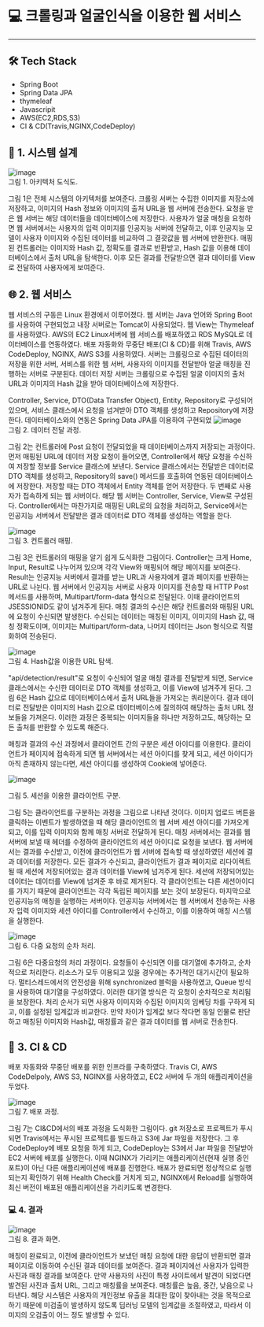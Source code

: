 # 💻 크롤링과 얼굴인식을 이용한 웹 서비스
****
## 🛠 Tech Stack

- Spring Boot
- Spring Data JPA
- thymeleaf
- Javascripit
- AWS(EC2,RDS,S3)
- CI & CD(Travis,NGINX,CodeDeploy)

## 🧐 1. 시스템 설계

![image](https://user-images.githubusercontent.com/61380786/127979532-e7ef6af4-df8b-47f8-8e17-205784bf44c7.png)       
그림 1. 아키텍처 도식도.

  그림 1은 전체 시스템의 아키텍처를 보여준다. 크롤링 서버는 수집한 이미지를 저장소에 저장하고, 이미지의 Hash 정보와 이미지의 출처 URL을 웹 서버에 전송한다. 요청을 받은 웹 서버는 해당 데이터들을 데이터베이스에 저장한다.
  사용자가 얼굴 매칭을 요청하면 웹 서버에서는 사용자의 입력 이미지를 인공지능 서버에 전달하고, 이후 인공지능 모델이 사용자 이미지와 수집된 데이터를 비교하여 그 결괏값을 웹 서버에 반환한다. 매핑된 컨트롤러는 이미지와 Hash 값, 정확도를 결과로 반환받고, Hash 값을 이용해 데이터베이스에서 출처 URL을 탐색한다. 이후 모든 결과를 전달받으면 결과 데이터를 View로 전달하여 사용자에게 보여준다.

 
## 🌐 2. 웹 서비스

  웹 서비스의 구동은 Linux 환경에서 이루어졌다. 웹 서버는 Java 언어와 Spring Boot를 사용하여 구현되었고 내장 서버로는 Tomcat이 사용되었다. 웹 View는 Thymeleaf를 사용하였다. AWS의 EC2 Linux서버에 웹 서비스를 배포하였고 RDS MySQL로 데이터베이스를 연동하였다. 배포 자동화와 무중단 배포(CI & CD)를 위해 Travis, AWS CodeDeploy, NGINX, AWS S3를 사용하였다.
 서버는 크롤링으로 수집된 데이터의 저장을 위한 서버, 서비스를 위한 웹 서버, 사용자의 이미지를 전달받아 얼굴 매칭을 진행하는 서버로 구분된다. 데이터 저장 서버는 크롤링으로 수집된 얼굴 이미지의 출처 URL과 이미지의 Hash 값을 받아 데이터베이스에 저장한다.

Controller, Service, DTO(Data Transfer Object), Entity, Repository로 구성되어 있으며, 서비스 클래스에서 요청을 넘겨받아 DTO 객체를 생성하고 Repository에 저장한다. 데이터베이스와의 연동은 Spring Data JPA를 이용하여 구현되었
![image](https://user-images.githubusercontent.com/61380786/127980234-a33e0e74-885c-4d6b-8bd7-1b9ff8194934.png)        
그림 2. 데이터 전달 과정.

  
  그림 2는 컨트롤러에 Post 요청이 전달되었을 때 데이터베이스까지 저장되는 과정이다. 먼저 매핑된 URL에 데이터 저장 요청이 들어오면, Controller에서 해당 요청을 수신하여 저장할 정보를 Service 클래스에 보낸다. Service 클래스에서는 전달받은 데이터로 DTO 객체를 생성하고, Repository의 save() 메서드를 호출하여 연동된 데이터베이스에 저장한다. 저장할 때는 DTO 객체에서 Entity 객체를 얻어 저장한다.
  두 번째로 사용자가 접속하게 되는 웹 서버이다. 해당 웹 서버는 Controller, Service, View로 구성된다. Controller에서는 마찬가지로 매핑된 URL로의 요청을 처리하고, Service에서는 인공지능 서버에서 전달받은 결과 데이터로 DTO 객체를 생성하는 역할을 한다.

![image](https://user-images.githubusercontent.com/61380786/127979940-bef4052a-6742-41c9-bf36-3ed8fd7f3b55.png)      
그림 3. 컨트롤러 매핑.    

  그림 3은 컨트롤러의 매핑을 알기 쉽게 도식화한 그림이다. Controller는 크게 Home, Input, Result로 나누어져 있으며 각각 View와 매핑되어 해당 페이지를 보여준다. Result는 인공지능 서버에서 결과를 받는 URL과 사용자에게 결과 페이지를 반환하는 URL로 나뉜다.
  웹 서버에서 인공지능 서버로 사용자 이미지를 전송할 때 HTTP Post 메서드를 사용하며, Multipart/form-data 형식으로 전달된다. 이때 클라이언트의 JSESSIONID도 같이 넘겨주게 된다. 매칭 결과의 수신은 해당 컨트롤러와 매핑된 URL에 요청이 수신되면 발생한다. 수신되는 데이터는 매칭된 이미지, 이미지의 Hash 값, 매칭 정확도이며, 이미지는 Multipart/form-data, 나머지 데이터는 Json 형식으로 직렬화하여 전송된다. 

![image](https://user-images.githubusercontent.com/61380786/127980392-68e592da-0ad7-4e68-9a1c-8f79a77e51c3.png)       
그림 4. Hash값을 이용한 URL 탐색.

 "api/detection/result"로 요청이 수신되어 얼굴 매칭 결과를 전달받게 되면, Service 클래스에서는 수신한 데이터로 DTO 객체를 생성하고, 이를 View에 넘겨주게 된다. 그림 6은 Hash 값으로 데이터베이스에서 출처 URL들을 가져오는 쿼리문이다. 결과 데이터로 전달받은 이미지의 Hash 값으로 데이터베이스에 질의하여 해당하는 출처 URL 정보들을 가져온다. 이러한 과정은 중복되는 이미지들을 하나만 저장하고도, 해당하는 모든 출처를 반환할 수 있도록 해준다. 


  매칭과 결과의 수신 과정에서 클라이언트 간의 구분은 세션 아이디를 이용한다. 클라이언트가 페이지에 접속하게 되면 웹 서버에서는 세션 아이디를 찾게 되고, 세션 아이디가 아직 존재하지 않는다면, 세션 아이디를 생성하여 Cookie에 넣어준다. 

![image](https://user-images.githubusercontent.com/61380786/127981222-284fb5cd-e750-4a5a-9d42-d338da364046.png)       
  
그림 5. 세션을 이용한 클라이언트 구분.

그림 5는 클라이언트를 구분하는 과정을 그림으로 나타낸 것이다. 이미지 업로드 버튼을 클릭하는 이벤트가 발생하였을 때 해당 클라이언트의 웹 서버 세션 아이디를 가져오게 되고, 이를 입력 이미지와 함께 매칭 서버로 전달하게 된다.
매칭 서버에서는 결과를 웹 서버에 보낼 때 헤더를 수정하여 클라이언트의 세션 아이디로 요청을 보낸다. 웹 서버에서는 결과를 수신받고, 이전에 클라이언트가 웹 서버에 접속할 때 생성하였던 세션에 결과 데이터를 저장한다. 모든 결과가 수신되고, 클라이언트가 결과 페이지로 리다이렉트 될 때 세션에 저장되어있는 결과 데이터를 View에 넘겨주게 된다. 세션에 저장되어있는 데이터는 데이터를 View에 넘겨준 후 바로 제거된다. 각 클라이언트는 다른 세션아이디를 가지기 때문에 클라이언트는 각각 독립된 페이지를 보는 것이 보장된다.
  마지막으로 인공지능의 매칭을 실행하는 서버이다. 인공지능 서버에서는 웹 서버에서 전송하는 사용자 입력 이미지와 세션 아이디를 Controller에서 수신하고, 이를 이용하여 매칭 시스템을 실행한다.

![image](https://user-images.githubusercontent.com/61380786/127981269-5fdbea7f-086d-49d9-9e37-a4a7f61dc9ad.png)      
그림 6. 다중 요청의 순차 처리.


  그림 6은 다중요청의 처리 과정이다. 요청들이 수신되면 이를 대기열에 추가하고, 순차적으로 처리한다. 리소스가 모두 이용되고 있을 경우에는 추가적인 대기시간이 필요하다. 멀티스레드에서의 안전성을 위해 synchronized 블럭을 사용하였고, Queue 방식을 사용하여 대기열을 구성하였다. 이러한 대기열 방식은 각 요청이 순차적으로 처리됨을 보장한다. 처리 순서가 되면 사용자 이미지와 수집된 이미지의 임베딩 차를 구하게 되고, 이를 설정된 임계값과 비교한다. 만약 차이가 임계값 보다 작다면 동일 인물로 판단하고 매칭된 이미지와 Hash값, 매칭률과 같은 결과 데이터를 웹 서버로 전송한다. 



## 📃 3. CI & CD
배포 자동화와 무중단 배포를 위한 인프라를 구축하였다. Travis CI, AWS CodeDelpoly, AWS S3, NGINX를 사용하였고, EC2 서버에 두 개의 애플리케이션을 두었다. 

![image](https://user-images.githubusercontent.com/61380786/127981437-741447ff-acd8-4d8f-a091-068a681e0be9.png)          
그림 7. 배포 과정.


  그림 7는 CI&CD에서의 배포 과정을 도식화한 그림이다. git 저장소로 프로젝트가 푸시되면 Travis에서는 푸시된 프로젝트를 빌드하고 S3에 Jar 파일을 저장한다. 그 후 CodeDeploy에 배포 요청을 하게 되고, CodeDeploy는 S3에서 Jar 파일을 전달받아 EC2 서버에 배포를 실행한다. 이때 NGINX가 가리키는 애플리케이션(현재 실행 중인 포트)이 아닌 다른 애플리케이션에 배포를 진행한다. 배포가 완료되면 정상적으로 실행되는지 확인하기 위해 Health Check를 거치게 되고, NGINX에서 Reload를 실행하여  최신 버전이 배포된 애플리케이션을 가리키도록 변경한다.

### 💻  4. 결과
![image](https://user-images.githubusercontent.com/61380786/127980925-8752743a-71f0-4653-83d2-6f041f52dd39.png)     
그림 8. 결과 화면.

  매칭이 완료되고, 이전에 클라이언트가 보냈던 매칭 요청에 대한 응답이 반환되면 결과 페이지로 이동하여 수신된 결과 데이터를 보여준다. 결과 페이지에선 사용자가 입력한 사진과 매칭 결과를 보여준다. 만약 사용자의 사진이 특정 사이트에서 발견이 되었다면 발견된 사진과 출처 URL, 그리고 매칭률을 보여준다. 매칭률은 높음, 중간, 낮음으로 나타낸다.
	해당 시스템은 사용자의 개인정보 유출을 최대한 많이 찾아내는 것을 목적으로 하기 때문에 미검출이 발생하지 않도록 딥러닝 모델의 임계값을 조절하였고, 따라서 이미지의 오검출이 어느 정도 발생할 수 있다.
